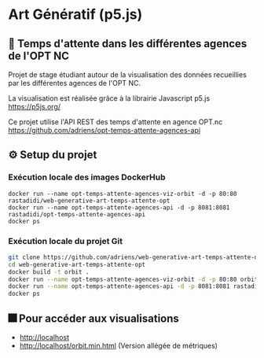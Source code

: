 # Art Génératif (p5.js)

## :speech_balloon: Temps d'attente dans les différentes agences de l'OPT NC

Projet de stage étudiant autour de la visualisation des données recueillies par les différentes agences de l'OPT NC.

La visualisation est réalisée grâce à la librairie Javascript p5.js <br>
<https://p5js.org/>

Ce projet utilise l'API REST des temps d'attente en agence OPT.nc <br>
<https://github.com/adriens/opt-temps-attente-agences-api>

## :gear: Setup du projet

### Exécution locale des images DockerHub
```
docker run --name opt-temps-attente-agences-viz-orbit -d -p 80:80 rastadidi/web-generative-art-temps-attente-opt
docker run --name opt-temps-attente-agences-api -d -p 8081:8081 rastadidi/opt-temps-attente-agences-api
docker ps
```

### Exécution locale du projet Git
```sh
git clone https://github.com/adriens/web-generative-art-temps-attente-opt.git
cd web-generative-art-temps-attente-opt
docker build -t orbit .
docker run --name opt-temps-attente-agences-viz-orbit -d -p 80:80 orbit
docker run --name opt-temps-attente-agences-api -d -p 8081:8081 rastadidi/opt-temps-attente-agences-api
docker ps
```

## :fireworks: Pour accéder aux visualisations

* <http://localhost>
* <http://localhost/orbit.min.html> (Version allégée de métriques)

